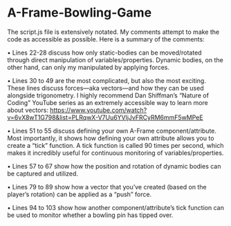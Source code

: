 # A-Frame-Bowling-Game

The script.js file is extensively notated.  My comments attempt to make the code as accessible as possible.  Here is a summary of the comments:

•	Lines 22-28 discuss how only static-bodies can be moved/rotated through direct manipulation of variables/properties.  Dynamic bodies, on the other hand, can only my manipulated by applying forces.

•	Lines 30 to 49 are the most complicated, but also the most exciting.  These lines discuss forces—aka vectors—and how they can be used alongside trigonometry.  I highly recommend Dan Shiffman’s “Nature of Coding” YouTube series as an extremely accessible way to learn more about vectors:
https://www.youtube.com/watch?v=6vX8wT1G798&list=PLRqwX-V7Uu6YVljJvFRCyRM6mmF5wMPeE

•	Lines 51 to 55 discuss defining your own A-Frame component/attribute.  Most importantly, it shows how defining your own attribute allows you to create a “tick” function.  A tick function is called 90 times per second, which makes it incredibly useful for continuous monitoring of variables/properties.

•	Lines 57 to 67 show how the position and rotation of dynamic bodies can be captured and utilized.

•	Lines 79 to 89 show how a vector that you’ve created (based on the player’s rotation) can be applied as a “push” force.

•	Lines 94 to 103 show how another component/attribute’s tick function can be used to monitor whether a bowling pin has tipped over.
